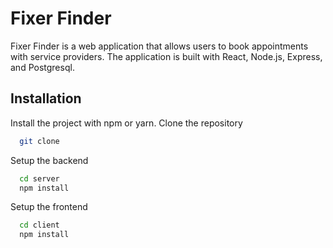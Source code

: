 # Fixer Finder

Fixer Finder is a web application that allows users to book appointments with service providers. The application is built with React, Node.js, Express, and Postgresql.

## Installation

Install the project with npm or yarn.
Clone the repository

```bash
  git clone 
```

Setup the backend

```bash
  cd server
  npm install
```

Setup the frontend

```bash
  cd client
  npm install 
```
